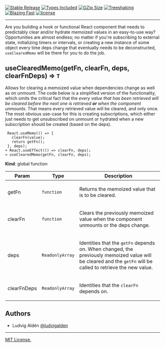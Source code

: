 [![Stable Release](https://img.shields.io/npm/v/use-cleared-memo.svg)](https://npm.im/use-cleared-memo)
[![Types Included](https://badgen.net/npm/types/use-cleared-memo)](https://npm.im/use-cleared-memo)
[![GZip Size](https://badgen.net/bundlephobia/minzip/use-cleared-mempo)](https://npm.im/use-cleared-memo)
[![Treeshaking](https://badgen.net/bundlephobia/tree-shaking/use-cleared-memo)](https://npm.im/use-cleared-memo)
[![Blazing Fast](https://badgen.now.sh/badge/speed/blazing%20%F0%9F%94%A5/green)](https://npm.im/use-cleared-memo)
[![license](https://badgen.now.sh/badge/license/MIT)](./LICENSE)

---

Are you building a hook or functional React component that needs to predictably clear and/or hydrate memoized values in an easy-to-use way? Opportunities are almost endless; no matter if you're subscribing to external state, initializing timers or intervals, or creating a new instance of some object every time deps change that eventually needs to be deconstructed, `useClearedMemo` will be there for you to do the job.

<a name="useClearedMemo"></a>

## useClearedMemo(getFn, clearFn, deps, clearFnDeps) ⇒ <code>T</code>
<p>Allows for clearing a memoized value when dependencies change as well as on unmount. The code
below is a simplified version of the functionality, which omits the critical fact that the
<em>every value that has been retrieved will be cleared before the next one is retrieved <strong>or</strong> when the component unmounts</em>.
That means every retrieved value will be cleared, and only once. The most obvious use-case for this is creating subscriptions,
which either just needs to get unsubscribed on unmount or hydrated when a new subscription should be created (based on the deps).</p>
<pre class="prettyprint source lang-typescript"><code> React.useMemo(() => {
   clearFn(value);
   return getFn();
 }, deps);
+ React.useEffect(() => clearFn, deps);
≈ useClearedMemo(getFn, clearFn, deps);
</code></pre>

**Kind**: global function  

| Param | Type | Description |
| --- | --- | --- |
| getFn | <code>function</code> | <p>Returns the memoized value that is to be cleared.</p> |
| clearFn | <code>function</code> | <p>Clears the previously memoized value when the component unmounts or the deps change.</p> |
| deps | <code>ReadonlyArray</code> | <p>Identities that the <code>getFn</code> depends on. When changed, the previously memoized value will be cleared and the <code>getFn</code> will be called to retrieve the new value.</p> |
| clearFnDeps | <code>ReadonlyArray</code> | <p>Identities that the <code>clearFn</code> depends on.</p> |


## Authors

- Ludvig Aldén [@ludvigalden](https://github.com/ludvigalden)

---

[MIT License.](https://github.com/ludvigalden/use-cleared-memo/blob/master/LICENSE)
